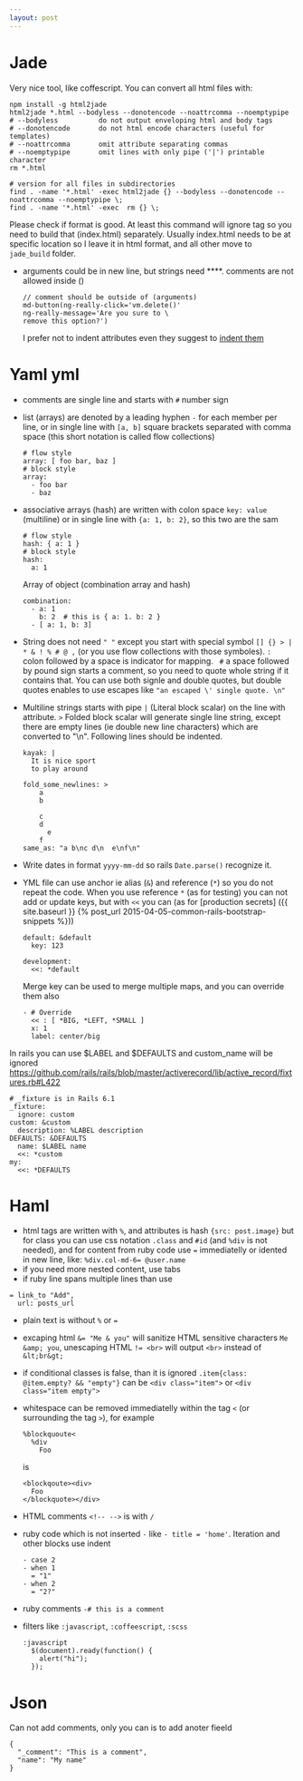 ```yaml
---
layout: post
---
```


# Jade

Very nice tool, like coffescript. You can convert all html files with:

~~~
npm install -g html2jade
html2jade *.html --bodyless --donotencode --noattrcomma --noemptypipe
# --bodyless          do not output enveloping html and body tags
# --donotencode       do not html encode characters (useful for templates)
# --noattrcomma       omit attribute separating commas
# --noemptypipe       omit lines with only pipe ('|') printable character
rm *.html

# version for all files in subdirectories
find . -name '*.html' -exec html2jade {} --bodyless --donotencode --noattrcomma --noemptypipe \;
find . -name '*.html' -exec  rm {} \;
~~~

Please check if format is good. At least this command will ignore <body> tag so
you need to build that (index.html) separately. Usually index.html needs to be
at specific location so I leave it in html format, and all other move to
`jade_build` folder.

* arguments could be in new line, but strings need **\**. comments are not
allowed inside ()

  ~~~
  // comment should be outside of (arguments)
  md-button(ng-really-click='vm.delete()'
  ng-really-message='Are you sure to \
  remove this option?')
  ~~~

  I prefer not to indent attributes even they suggest to [indent
  them](http://jade-lang.com/reference/attributes/)

# Yaml yml

* comments are single line and starts with `#` number sign
* list (arrays) are denoted by a leading hyphen `-` for each member per line, or
  in single line with `[a, b]` square brackets separated with comma space (this
  short notation is called flow collections)
  ```
  # flow style
  array: [ foo bar, baz ]
  # block style
  array:
    - foo bar
    - baz
  ```
* associative arrays (hash) are written with colon space `key: value`
  (multiline) or in single line with `{a: 1, b: 2}`, so this two are the sam
  ```
  # flow style
  hash: { a: 1 }
  # block style
  hash:
    a: 1
  ```

  Array of object (combination array and hash)
  ```
  combination:
    - a: 1
      b: 2  # this is { a: 1. b: 2 }
    - [ a: 1, b: 3]
  ```
* String does not need `" "` except you start with special symbol `[] {} > | *
  & ! % # @ ,` (or you use flow collections with those symboles). `: ` colon
  followed by a space is indicator for mapping. ` #` a space followed by pound
  sign starts a comment, so you need to quote whole string if it contains that.
  You can use both signle and double quotes, but double quotes enables to use
  escapes like `"an escaped \' single quote. \n"`
* Multiline strings starts with pipe `|` (Literal block scalar) on the line with
  attribute. `>` Folded block scalar will generate single line string, except
  there are empty lines (ie double new line characters) which are converted to
  "\n". Following lines should be indented.
  ```
  kayak: |
    It is nice sport
    to play around

  fold_some_newlines: >
      a
      b

      c
      d
        e
      f
  same_as: "a b\nc d\n  e\nf\n"
  ```
* Write dates in format `yyyy-mm-dd` so rails `Date.parse()` recognize it.
* YML file can use anchor ie alias (`&`) and reference (`*`) so you do not
  repeat the code. When you use reference `*` (as for testing) you can not add
  or update keys, but with `<<` you can (as for [production secrets]
  ({{ site.baseurl }} {% post_url 2015-04-05-common-rails-bootstrap-snippets %}))
  ~~~
  default: &default
    key: 123

  development:
    <<: *default
  ~~~
  Merge key can be used to merge multiple maps, and you can override them also
  ```
  - # Override
    << : [ *BIG, *LEFT, *SMALL ]
    x: 1
    label: center/big
  ```


In rails you can use $LABEL and $DEFAULTS and custom_name will be ignored
https://github.com/rails/rails/blob/master/activerecord/lib/active_record/fixtures.rb#L422
```
# _fixture is in Rails 6.1
_fixture:
  ignore: custom
custom: &custom
  description: %LABEL description
DEFAULTS: &DEFAULTS
  name: $LABEL name
  <<: *custom
my:
  <<: *DEFAULTS
```

# Haml


* html tags are written with `%`, and attributes is hash `{src: post.image}` but
for class you can use css notation `.class` and `#id` (and `%div` is not
needed), and for content from ruby code use `=` immediatelly or idented in new
line, like: `%div.col-md-6= @user.name`
* if you need more nested content, use tabs
* if ruby line spans multiple lines than use

~~~
= link_to "Add",
  url: posts_url
~~~

* plain text is without `%` or `=`
* excaping html `&= "Me & you"` will sanitize HTML sensitive characters `Me
&amp; you`, unescaping HTML `!= <br>` will output `<br>` instead of `&lt;br&gt;`
* if conditional classes is false, than it is ignored `.item{class: @item.empty?
&& "empty"}` can be `<div class="item">` or `<div class="item empty">`
* whitespace can be removed immediatelly within the tag `<` (or surrounding the
tag `>`), for example

  ~~~
  %blockquoute<
    %div
      Foo
  ~~~

  is

  ~~~
  <blockqoute><div>
    Foo
  </blockquote></div>
  ~~~
* HTML comments `<!-- -->` is with `/`
* ruby code which is not inserted `-` like `- title = 'home'`. Iteration and
other blocks use indent

  ~~~
  - case 2
  - when 1
    = "1"
  - when 2
    = "2?"
  ~~~

* ruby comments `-# this is a comment`
* filters like `:javascript`, `:coffeescript`, `:scss`

  ~~~
  :javascript
    $(document).ready(function() {
      alert("hi");
    });
  ~~~

# Json

Can not add comments, only you can is to add anoter fieeld
```
{
  "_comment": "This is a comment",
  "name": "My name"
}
```
